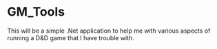 # GM_Tools
This will be a simple .Net application to help me with various aspects of running a D&amp;D game that I have trouble with.
